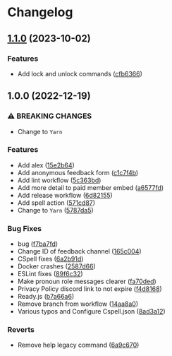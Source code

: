 # Changelog

## [1.1.0](https://github.com/Hull-Robotics-Society/hullrs-bot/compare/v1.0.0...v1.1.0) (2023-10-02)


### Features

* Add lock and unlock commands ([cfb6366](https://github.com/Hull-Robotics-Society/hullrs-bot/commit/cfb636606aae3ae5314455d59579039a5748c4af))

## 1.0.0 (2022-12-19)

### ⚠ BREAKING CHANGES

- Change to `Yarn`

### Features

- Add alex ([15e2b64](https://github.com/Hull-Robotics-Society/hullrs-bot/commit/15e2b641a188f6ffb1ec9afd47ff59d5f55a9fc3))
- Add anonymous feedback form ([c1c7f4b](https://github.com/Hull-Robotics-Society/hullrs-bot/commit/c1c7f4b03740ae13a28b0dbcb437818053d96630))
- Add lint workflow ([5c363bd](https://github.com/Hull-Robotics-Society/hullrs-bot/commit/5c363bd4b318ca587f914ff1213cbd0413bac04b))
- Add more detail to paid member embed ([a6577fd](https://github.com/Hull-Robotics-Society/hullrs-bot/commit/a6577fd8c0cb264ac9109739641857553fe2de70))
- Add release workflow ([6d82155](https://github.com/Hull-Robotics-Society/hullrs-bot/commit/6d82155e503845dbbf87772bee46b4d729b0cc9a))
- Add spell action ([571cd87](https://github.com/Hull-Robotics-Society/hullrs-bot/commit/571cd87b5203244bff1dbd1e62a0cb33ababe0e4))
- Change to `Yarn` ([5787da5](https://github.com/Hull-Robotics-Society/hullrs-bot/commit/5787da5c663d55bc98ee33d3639329b5224aecca))

### Bug Fixes

- bug ([f7ba7fd](https://github.com/Hull-Robotics-Society/hullrs-bot/commit/f7ba7fdcc17da1fcd54aa54eb75bcc60129ce6d6))
- Change ID of feedback channel ([165c004](https://github.com/Hull-Robotics-Society/hullrs-bot/commit/165c00469ea06bd24240652f932ffcb43d420c38))
- CSpell fixes ([6a2b91d](https://github.com/Hull-Robotics-Society/hullrs-bot/commit/6a2b91d873eae4281080488fd81486c64d0468a7))
- Docker crashes ([2587d66](https://github.com/Hull-Robotics-Society/hullrs-bot/commit/2587d66615e13495de51b8a446dd4257f4d64a69))
- ESLint fixes ([89f6c32](https://github.com/Hull-Robotics-Society/hullrs-bot/commit/89f6c32835ba73ae322aebc6411ab1cef7fd0aa7))
- Make pronoun role messages clearer ([fa70ded](https://github.com/Hull-Robotics-Society/hullrs-bot/commit/fa70ded70c6f123113728cc27d5c9ec990b35e33))
- Privacy Policy discord link to not expire ([f4d8168](https://github.com/Hull-Robotics-Society/hullrs-bot/commit/f4d81688eb3cd16c75bba560dad0a035b8f4f113))
- Ready.js ([b7a66a6](https://github.com/Hull-Robotics-Society/hullrs-bot/commit/b7a66a6b28c232652d9a435f2b740a69c3724f03))
- Remove branch from workflow ([14aa8a0](https://github.com/Hull-Robotics-Society/hullrs-bot/commit/14aa8a0f915ff6e70b2f87ffcb7bcf3c0aa86d43))
- Various typos and Configure Cspell.json ([8ad3a12](https://github.com/Hull-Robotics-Society/hullrs-bot/commit/8ad3a12279d8c8f69b47054fa9d65cfe07d38ad9))

### Reverts

- Remove help legacy command ([6a9c670](https://github.com/Hull-Robotics-Society/hullrs-bot/commit/6a9c670d745464094eefa8b9856ef75eb4776118))
